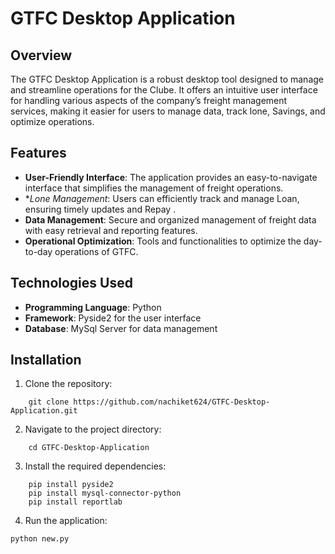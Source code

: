 # GTFC Desktop Application

## Overview

The GTFC Desktop Application is a robust desktop tool designed to manage and streamline operations for the Clube. It offers an intuitive user interface for handling various aspects of the company’s freight management services, making it easier for users to manage data, track lone, Savings, and optimize operations.

## Features

- **User-Friendly Interface**: The application provides an easy-to-navigate interface that simplifies the management of freight operations.
- **Lone Management*: Users can efficiently track and manage Loan, ensuring timely updates and Repay .
- **Data Management**: Secure and organized management of freight data with easy retrieval and reporting features.
- **Operational Optimization**: Tools and functionalities to optimize the day-to-day operations of GTFC.

## Technologies Used

- **Programming Language**: Python
- **Framework**: Pyside2 for the user interface
- **Database**: MySql Server  for data management

## Installation

1. Clone the repository:
```
    git clone https://github.com/nachiket624/GTFC-Desktop-Application.git
```
    
2. Navigate to the project directory:
```
    cd GTFC-Desktop-Application
```
 
3. Install the required dependencies:
```
    pip install pyside2
    pip install mysql-connector-python
    pip install reportlab
```

4. Run the application:
```
python new.py
```
